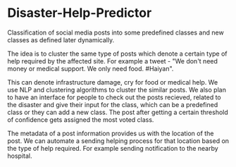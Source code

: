 # Disaster-Help-Predictor

Classification of social media posts into some predefined classes and new classes as defined later dynamically.

The idea is to cluster the same type of posts which denote a certain type of help required by the affected site. For example a tweet - "We don't need money or medical support. We only need food. #Haiyan". 

This can denote infrastructure damage, cry for food or medical help. We use NLP and clustering algorithms to cluster the similar posts. We also plan to have an interface for people to check out the posts recieved, related to the disaster and give their input for the class, which can be a predefined class or they can add a new class. The post after getting a certain threshold of confidence gets assigned the most voted class.

The metadata of a post information provides us with the location of the post. We can automate a sending helping process for that location based on the type of help required. For example sending notification to the nearby hospital. 

